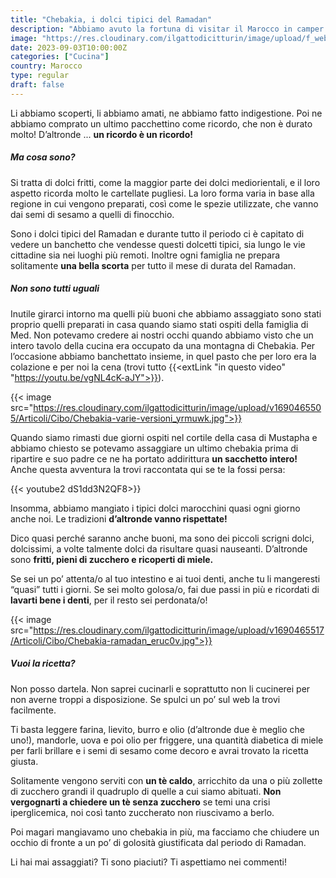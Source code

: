 ```yaml
---
title: "Chebakia, i dolci tipici del Ramadan"
description: "Abbiamo avuto la fortuna di visitar il Marocco in camper durante il periodo del Ramadan: scopri con noi una delle ricette tipiche."
image: "https://res.cloudinary.com/ilgattodicitturin/image/upload/f_webp,q_auto,w_800,dpr_auto/v1690465506/Articoli/Cibo/Chebakia_m18mvv.jpg"
date: 2023-09-03T10:00:00Z
categories: ["Cucina"]
country: Marocco
type: regular
draft: false 
---
```


Li abbiamo scoperti, li abbiamo amati, ne abbiamo fatto indigestione. Poi ne abbiamo comprato un ultimo pacchettino come ricordo, che non è durato molto! D’altronde ... **un ricordo è un ricordo!** 

##### Ma cosa sono?

Si tratta di dolci fritti, come la maggior parte dei dolci mediorientali, e il loro aspetto ricorda molto le cartellate pugliesi. La loro forma varia in base alla regione in cui vengono preparati, così come le spezie utilizzate, che vanno dai semi di sesamo a quelli di finocchio.

Sono i dolci tipici del Ramadan e durante tutto il periodo ci è capitato di vedere un banchetto che vendesse questi dolcetti tipici, sia lungo le vie cittadine sia nei luoghi più remoti. Inoltre ogni famiglia ne prepara solitamente **una bella scorta** per tutto il mese di durata del Ramadan. 

##### Non sono tutti uguali

Inutile girarci intorno ma quelli più buoni che abbiamo assaggiato sono stati proprio quelli preparati in casa quando siamo stati ospiti della famiglia di Med. Non potevamo credere ai nostri occhi quando abbiamo visto che un intero tavolo della cucina era occupato da una montagna di Chebakia. Per l’occasione abbiamo banchettato insieme, in quel pasto che per loro era la colazione e per noi la cena (trovi tutto {{<extLink "in questo video" "https://youtu.be/vgNL4cK-aJY">}}).

{{< image src="https://res.cloudinary.com/ilgattodicitturin/image/upload/v1690465505/Articoli/Cibo/Chebakia-varie-versioni_yrmuwk.jpg">}}

Quando siamo rimasti due giorni ospiti nel cortile della casa di Mustapha e abbiamo chiesto se potevamo assaggiare un ultimo chebakia prima di ripartire e suo padre ce ne ha portato addirittura **un sacchetto intero!** Anche questa avventura la trovi raccontata qui se te la fossi persa:

{{< youtube2 dS1dd3N2QF8>}}

Insomma, abbiamo mangiato i tipici dolci marocchini quasi ogni giorno anche noi. Le tradizioni **d’altronde vanno rispettate!**

Dico quasi perché saranno anche buoni, ma sono dei piccoli scrigni dolci, dolcissimi, a volte talmente dolci da risultare quasi nauseanti. D’altronde sono **fritti, pieni di zucchero e ricoperti di miele.**

Se sei un po’ attenta/o al tuo intestino e ai tuoi denti, anche tu li mangeresti “quasi” tutti i giorni.
Se sei molto golosa/o, fai due passi in più e ricordati di **lavarti bene i denti**, per il resto sei perdonata/o!

{{< image src="https://res.cloudinary.com/ilgattodicitturin/image/upload/v1690465517/Articoli/Cibo/Chebakia-ramadan_eruc0v.jpg">}}

##### Vuoi la ricetta?

Non posso dartela. Non saprei cucinarli e soprattutto non li cucinerei per non averne troppi a disposizione.
Se spulci un po’ sul web la trovi facilmente. 

Ti basta leggere farina, lievito, burro e olio (d’altronde due è meglio che uno!), mandorle, uova e poi olio per friggere, una quantità diabetica di miele per farli brillare e i semi di sesamo come decoro e avrai trovato la ricetta giusta.

Solitamente vengono serviti con **un tè caldo**, arricchito da una o più zollette di zucchero grandi il quadruplo di quelle a cui siamo abituati. **Non vergognarti a chiedere un tè senza zucchero** se temi una crisi iperglicemica, noi così tanto zuccherato non riuscivamo a berlo. 

Poi magari mangiavamo uno chebakia in più, ma facciamo che chiudere un occhio di fronte a un po’ di golosità giustificata dal periodo di Ramadan. 

Li hai mai assaggiati? Ti sono piaciuti? Ti aspettiamo nei commenti! 